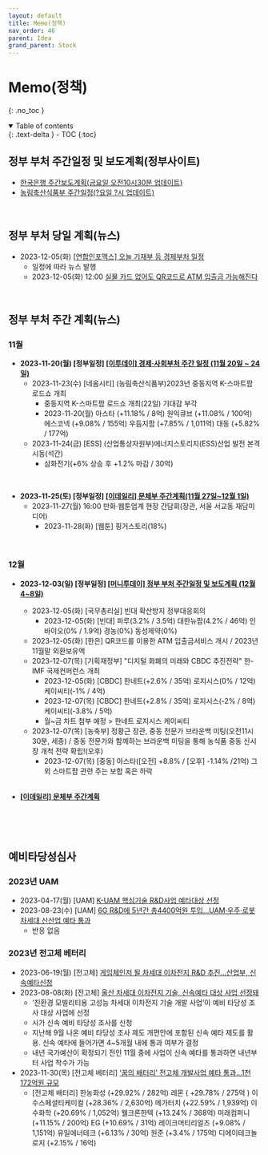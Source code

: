 ```yaml
---
layout: default
title: Memo(정책)
nav_order: 46
parent: Idea
grand_parent: Stock
---
```


# Memo(정책)
{: .no_toc }

<details open markdown="block">
  <summary>
    Table of contents
  </summary>
  {: .text-delta }
- TOC
{:toc}
</details>
<!------------------------------------ STEP ------------------------------------>



## 정부 부처 주간일정 및 보도계획(정부사이트)
* [한국은행 주간보도계획(금요일 오전10시30분 업데이트)](https://www.bok.or.kr/portal/bbs/P0001726/list.do?menuNo=200039)
* [농림축산식품부 주간일정(?요일 ?시 업데이트)](https://www.mafra.go.kr/home/5306/subview.do)



<br>



## 정부 부처 당일 계획(뉴스)

* 2023-12-05(화) [[연합인포맥스] 오늘 기재부 등 경제부처 일정](https://news.einfomax.co.kr/news/articleView.html?idxno=4290152)
  * 일정에 따라 뉴스 발행
  * 2023-12-05(화) 12:00 [실물 카드 없어도 QR코드로 ATM 입출금 가능해진다](https://www.yna.co.kr/view/AKR20231205068800002?input=1195m)



<br>



## 정부 부처 주간 계획(뉴스)



### 11월
* **2023-11-20(월) [정부일정] [[이투데이] 경제·사회부처 주간 일정 (11월 20일 ~ 24일)](https://www.etoday.co.kr/news/view/2303758)**
    * 2023-11-23(수) [네옴시티] (농림축산식품부)2023년 중동지역 K-스마트팜 로드쇼 개최
        * 중동지역 K-스마트팜 로드쇼 개최(22일) 기대감 부각
        * 2023-11-20(월) 아스타 (+11.18% / 8억) 원익큐브 (+11.08% / 100억) 에스코넥 (+9.08% / 155억) 우듬지팜 (+7.85% / 1,011억) 대동 (+5.82% / 177억)
    * 2023-11-24(금) [ESS] (산업통상자원부)에너지스토리지(ESS)산업 발전 본격 시동(석간)
        * 삼화전기(+6% 상승 후 +1.2% 마감 / 30억)

<br>

* **2023-11-25(토) [정부일정] [[이데일리] 문체부 주간계획(11월 27일~12월 1일)](https://www.edaily.co.kr/news/read?newsId=01207046635809328&mediaCodeNo=257)**
    * 2023-11-27(월) 16:00 만화·웹툰업계 현장 간담회(장관, 서울 서교동 재담미디어)
        * 2023-11-28(화) [웹툰] 핑거스토리(18%)

<br>

### 12월
* **2023-12-03(일) [정부일정] [[머니투데이] 정부 부처 주간일정 및 보도계획 (12월 4~8일)](https://news.mt.co.kr/mtview.php?no=2023120309152830477)**
    * 2023-12-05(화) [국무총리실] 빈대 확산방지 정부대응회의
        * 2023-12-05(화) [빈대] 파루(3.2% / 3.5억) 대한뉴팜(4.2% / 46억) 인바이오(0% / 1.9억) 경농(0%) 동성제약(0%)
    * 2023-12-05(화) [한은] QR코드를 이용한 ATM 입출금서비스 개시 / 2023년 11월말 외환보유액
    * 2023-12-07(목) [기획재정부] "디지털 화폐의 미래와 CBDC 추진전략" 한-IMF 국제컨퍼런스 개최
        * 2023-12-05(화) [CBDC] 한네트(+2.6% / 35억) 로지시스(0% / 12억) 케이씨티(-1% / 4억)
        * 2023-12-07(목) [CBDC] 한네트(+2.8% / 35억) 로지시스(-2% / 8억) 케이씨티(-3.8% / 5억)
        * 월~금 차트 첨부 예정 > 한네트 로지시스 케이씨티 
    * 2023-12-07(목) [농축부] 정황근 장관, 중동 전문가 브라운백 미팅(오전11시30분, 세종) / 중동 전문가와 함께하는 브라운백 미팅을 통해 농식품 중동 신시장 개척 전략 확립!(오후)
        * 2023-12-07(목) [중동] 아스타([오전] +8.8% / [오후] -1.14% /21억) 그 외 스마트팜 관련 주는 보합 혹은 하락
      <br>
    
* **[[이데일리] 문체부 주간계획]()**

<br>


<br>
<br>

## 예비타당성심사

### 2023년 UAM
* 2023-04-17(월) [UAM] [K-UAM 핵심기술 R&D사업 예타대상 선정](https://www.koit.co.kr/news/articleView.html?idxno=111923)
* 2023-08-23(수) [UAM] [6G R&D에 5년간 총4400억원 투입…UAM·우주·로봇 차세대 신산업 예타 통과](https://www.etnews.com/20230823000208)
    * 반응 없음

### 2023년 전고체 베터리
* 2023-06-19(월) [전고체] [게임체인저 될 차세대 이차전지 R&D 추진...산업부, 신속예타신청](https://www.etnews.com/20230619000011)
* 2023-08-08(화) [전고체] [울산 차세대 이차전지 기술, 신속예타 대상 사업 선정돼](https://www.ksilbo.co.kr/news/articleView.html?idxno=976956)
    * ‘친환경 모빌리티용 고성능 차세대 이차전지 기술 개발 사업’이 예비 타당성 조사 대상 사업에 선정
    * 시가 신속 예비 타당성 조사를 신청
    * 지난해 9월 나온 예비 타당성 조사 제도 개편안에 포함된 신속 예타 제도를 활용. 신속 예타에 들어가면 4~5개월 내에 통과 여부가 결정
    * 내년 국가예산이 확정되기 전인 11월 중에 사업이 신속 예타를 통과하면 내년부터 사업 착수가 가능
* 2023-11-30(목) [전고체 베터리] [‘꿈의 배터리’ 전고체 개발사업 예타 통과…1천172억원 규모](https://www.yna.co.kr/view/AKR20231129142300003)
    * [전고체 배터리] 한농화성 (+29.92% / 282억) 레몬 ( +29.78% / 275억 ) 이수스페셜티케미컬 (+28.36% / 2,630억) 메가터치 (+22.59% / 1,939억) 이수화학 (+20.69% / 1,052억) 웰크론한텍 (+13.24% / 368억) 미래컴퍼니 (+11.15% / 200억) EG (+10.69% / 31억) 레이크머티리얼즈 (+9.08% / 1,151억) 유일에너테크 (+6.13% / 30억) 원준 (+3.4% / 175억) 디에이테크놀로지 (+2.15% / 16억)
